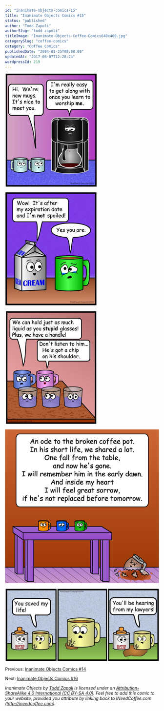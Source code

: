 ```yaml
---
id: "inanimate-objects-comics-15"
title: "Inanimate Objects Comics #15"
status: "published"
author: "Todd Zapoli"
authorSlug: "todd-zapoli"
titleImage: "Inanimate-Objects-Coffee-Comics640x400.jpg"
categorySlug: "coffee-comics"
category: "Coffee Comics"
publishedDate: "2004-01-25T08:00:00"
updatedAt: "2017-06-07T12:28:24"
wordpressId: 219
---
```


![comic worship me](comic-worship-me1.jpg)

![comic spoiled cream](comic-spoiled-cream.jpg)

![comic chip on shoulder](comic-chip-on-shoulder.jpg)

![Ode to Broken Coffee Pot](22Broken-Coffee-Pot.jpg)

[![comic saved my life](comic-saved-my-life-650x308.jpg)](/wp-content/uploads/2004/01/comic-saved-my-life.jpg)

Previous: [Inanimate Objects Comics #14](/inanimate-objects-comics-14/)

Next: [Inanimate Objects Comics #16](/inanimate-objects-comics-16/)

*Inanimate Objects by [Todd Zapoli](/) is licensed under an [Attribution-ShareAlike 4.0 International (CC BY-SA 4.0)](https://creativecommons.org/licenses/by-sa/4.0/). Feel free to add this comic to your website, provided you attribute by linking back to INeedCoffee.com (http://ineedcoffee.com).*
